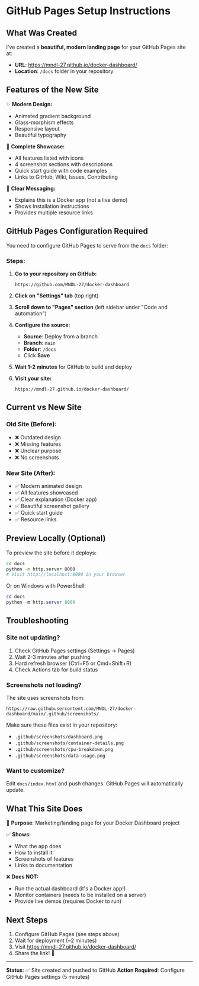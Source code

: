 # GitHub Pages Setup Instructions

## What Was Created

I've created a **beautiful, modern landing page** for your GitHub Pages site at:
- **URL**: https://mndl-27.github.io/docker-dashboard/
- **Location**: `/docs` folder in your repository

## Features of the New Site

✨ **Modern Design:**
- Animated gradient background
- Glass-morphism effects
- Responsive layout
- Beautiful typography

📸 **Complete Showcase:**
- All features listed with icons
- 4 screenshot sections with descriptions
- Quick start guide with code examples
- Links to GitHub, Wiki, Issues, Contributing

🎯 **Clear Messaging:**
- Explains this is a Docker app (not a live demo)
- Shows installation instructions
- Provides multiple resource links

## GitHub Pages Configuration Required

You need to configure GitHub Pages to serve from the `docs` folder:

### Steps:

1. **Go to your repository on GitHub:**
   ```
   https://github.com/MNDL-27/docker-dashboard
   ```

2. **Click on "Settings" tab** (top right)

3. **Scroll down to "Pages" section** (left sidebar under "Code and automation")

4. **Configure the source:**
   - **Source**: Deploy from a branch
   - **Branch**: `main`
   - **Folder**: `/docs`
   - Click **Save**

5. **Wait 1-2 minutes** for GitHub to build and deploy

6. **Visit your site:**
   ```
   https://mndl-27.github.io/docker-dashboard/
   ```

## Current vs New Site

### Old Site (Before):
- ❌ Outdated design
- ❌ Missing features
- ❌ Unclear purpose
- ❌ No screenshots

### New Site (After):
- ✅ Modern animated design
- ✅ All features showcased
- ✅ Clear explanation (Docker app)
- ✅ Beautiful screenshot gallery
- ✅ Quick start guide
- ✅ Resource links

## Preview Locally (Optional)

To preview the site before it deploys:

```bash
cd docs
python -m http.server 8000
# Visit http://localhost:8000 in your browser
```

Or on Windows with PowerShell:
```powershell
cd docs
python -m http.server 8000
```

## Troubleshooting

### Site not updating?
1. Check GitHub Pages settings (Settings → Pages)
2. Wait 2-3 minutes after pushing
3. Hard refresh browser (Ctrl+F5 or Cmd+Shift+R)
4. Check Actions tab for build status

### Screenshots not loading?
The site uses screenshots from:
```
https://raw.githubusercontent.com/MNDL-27/docker-dashboard/main/.github/screenshots/
```

Make sure these files exist in your repository:
- `.github/screenshots/dashboard.png`
- `.github/screenshots/container-details.png`
- `.github/screenshots/cpu-breakdown.png`
- `.github/screenshots/data-usage.png`

### Want to customize?
Edit `docs/index.html` and push changes. GitHub Pages will automatically update.

## What This Site Does

🎯 **Purpose**: Marketing/landing page for your Docker Dashboard project

✅ **Shows:**
- What the app does
- How to install it
- Screenshots of features
- Links to documentation

❌ **Does NOT:**
- Run the actual dashboard (it's a Docker app!)
- Monitor containers (needs to be installed on a server)
- Provide live demos (requires Docker to run)

## Next Steps

1. Configure GitHub Pages (see steps above)
2. Wait for deployment (~2 minutes)
3. Visit https://mndl-27.github.io/docker-dashboard/
4. Share the link! 🎉

---

**Status**: ✅ Site created and pushed to GitHub
**Action Required**: Configure GitHub Pages settings (5 minutes)
